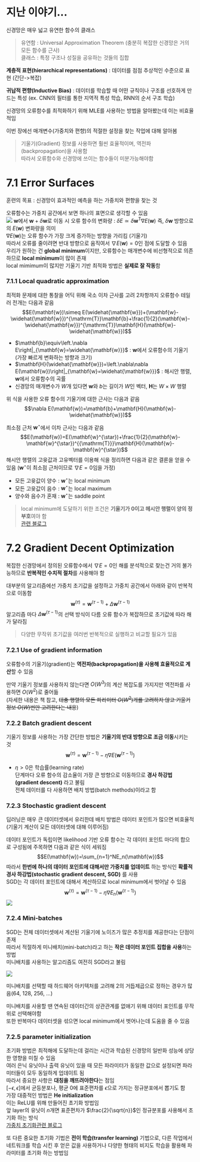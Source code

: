 # 지난 이야기...
 신경망은 매우 넓고 유연한 함수의 클래스
 >유연함 : Universal Approximation Theorem (충분히 복잡한 신경망은 거의 모든 함수를 근사)   
 >클래스 : 특정 구조나 성질을 공유하는 것들의 집합

**계층적 표현(hierarchical representations)** : 데이터를 점점 추상적인 수준으로 표현 (간단->복잡)

**귀납적 편향(Inductive Bias)** : 데이터를 학습할 때 어떤 규칙이나 구조를 선호하게 만드는 특성 (ex. CNN의 필터를 통한 지역적 특성 학습, RNN의 순서 구조 학습)

신경망의 오류함수를 최적화하기 위해 MLE를 사용하는 방법을 알아봤는데 이는 비효율적임

이번 장에선 매개변수(가중치와 편향)의 적절한 설정을 찾는 작업에 대해 알아봄
>기울기(Gradient) 정보를 사용하면 훨씬 효율적이며, 역전파(backpropagation)을 사용함   
>따라서 오류함수와 신경망에 쓰이는 함수들이 미분가능해야함
# 7.1 Error Surfaces
훈련의 목표 : 신경망이 효과적인 예측을 하는 가중치와 편향을 찾는 것

오류함수는 가중치 공간에서 보면 하나의 표면으로 생각할 수 있음   
![](7.1.1.png)
$\mathbf{w}$에서 $\mathbf{w}+\delta\mathbf{w}$로 이동 시 오류 함수의 변화량 : $\delta E\simeq\delta\mathbf{w}^{\mathrm{T}}\nabla E(\mathbf{w})$
즉, $\delta\mathbf{w}$ 방향으로의 $E(\mathbf{w})$ 변화량을 의미   
$\nabla E(\mathbf{w})$는 오류 함수가 가장 크게 증가하는 방향을 가리킴 (기울기)   
따라서 오류를 줄이려면 반대 방향으로 움직여서 $\nabla E(\mathbf{w})=0$인 점에 도달할 수 있음   
우리가 원하는 건 **global minimum**이지만, 오류함수는 매개변수에 비선형적으로 의존하므로 **local minimum**이 많이 존재   
local mimimum이 많지만 기울기 기반 최적화 방법은 **실제로 잘 작동**함   

### 7.1.1 Local quadratic approximation
최적화 문제에 대한 통찰을 어딕 위해 국소 이차 근사를 고려
2차항까지 오류함수 테일러 전개는 다음과 같음
$$E(\mathbf{w})\simeq E(\widehat{\mathbf{w}})+(\mathbf{w}-\widehat{\mathbf{w}})^{\mathrm{T}}\mathbf{b}+\frac{1}{2}(\mathbf{w}-\widehat{\mathbf{w}})^{\mathrm{T}}\mathbf{H}(\mathbf{w}-\widehat{\mathbf{w}})$$
- $\mathbf{b}\equiv\left.\nabla E\right|_{\mathbf{w}=\widehat{\mathbf{w}}}$ : $\mathbf{w}$에서 오류함수의 기울기 (가장 빠르게 변화하는 방향과 크기)
- $\mathbf{H}(\widehat{\mathbf{w}})=\left.\nabla\nabla E(\mathbf{w})\right|_{\mathbf{w}=\widehat{\mathbf{w}}}$ : 해시안 행렬, $\mathbf{w}$에서 오류함수의 곡률
- 신경망의 매개변수가 $W$개 있다면 $\mathbf{w}$와 $b$는 길이가 $W$인 벡터, $\mathbf{H}$는 $W \times W$ 행렬

위 식을 사용한 오류 함수의 기울기에 대한 근사는 다음과 같음
$$\nabla E(\mathbf{w})=\mathbf{b}+\mathbf{H}(\mathbf{w}-\widehat{\mathbf{w}})$$

최소점 근처 $\mathbf{w}^{\star}$에서 이차 근사는 다음과 같음
$$E(\mathbf{w})=E(\mathbf{w}^{\star})+\frac{1}{2}(\mathbf{w}-\mathbf{w}^{\star})^{{\mathrm{T}}}\mathbf{H}(\mathbf{w}-\mathbf{w}^{\star})$$
해시안 행렬의 고윳값과 고유벡터를 이용해 식을 정리하면 다음과 같은 결론을 얻을 수 있음
($\mathbf{w}^{\star}$이 최소점 근처이므로 $\nabla E=0$임을 가정)
- 모든 고윳값이 양수 : $\mathbf{w}^{\star}$는 local minimum
- 모든 고윳값이 음수 : $\mathbf{w}^{\star}$는 local maximum
- 양수와 음수가 혼재 : $\mathbf{w}^{\star}$는 saddle point
>local minimum에 도달하기 위한 조건은 **기울기가 0이고 헤시안 행렬이 양의 정부호**여야 함   
>[관련 블로그](https://angeloyeo.github.io/2021/12/20/positive_definite.html#%EC%96%91%EC%9D%98-%EC%A0%95%EB%B6%80%ED%98%B8%EC%99%80-%ED%97%A4%EC%8B%9C%EC%95%88-%ED%96%89%EB%A0%AC)
# 7.2 Gradient Decent Optimization
복잡한 신경망에서 정의된 오류함수에서 $\nabla E=0$인 해를 분석적으로 찾는건 거의 불가능하므로 **반복적인 수치적 절차**를 사용해야 함

대부분의 알고리즘에선 가중치 초기값을 설정하고 가중치 공간에서 아래와 같이 반복적으로 이동함
$$\mathbf{w}^{(\tau)}=\mathbf{w}^{(\tau-1)}+\Delta\mathbf{w}^{(\tau-1)}$$
알고리즘 마다 $\Delta\mathbf{w}^{(\tau-1)}$의 선택 방식이 다름
오류 함수가 복잡하므로 초기값에 따라 해가 달라짐   
>다양한 무작위 초기값을 여러번 반복적으로 실행하고 비교할 필요가 있음

### 7.2.1 Use of gradient information
오류함수의 기울기(gradient)는 **역전파(backpropagation)을 사용해 효율적으로 계산**할 수 있음   

만약 기울기 정보를 사용하지 않는다면 $O(W^3)$의 계산 복잡도를 가지지만 역전파를 사용하면 $O(W^2)$로 줄어듦    
(자세한 내용은 책 참고, ~~대충 행렬의 모든 파라미터 $O(W^2)$개를 고려하지 않고 기울기 정보 $O(W)$번만 고려한다는 내용~~)
### 7.2.2 Batch gradient descent
기울기 정보를 사용하는 가장 간단한 방법은 **기울기의 반대 방향으로 조금 이동**시키는 것   
$$\mathbf{w}^{(\tau)}=\mathbf{w}^{(\tau-1)}-\eta\nabla E(\mathbf{w}^{(\tau-1)})$$   
- $\eta>0$은 학습률(learning rate)   
단계마다 오류 함수의 감소율이 가장 큰 방향으로 이동하므로 **경사 하강법(gradient descent)** 라고 불림   
전체 데이터를 다 사용하면 배치 방법(batch methods)이라고 함   
### 7.2.3 Stochastic gradient descent
딥러닝은 매우 큰 데이터셋에서 유리한데 배치 방법은 데이터 포인트가 많으면 비효율적 (기울기 계산이 모든 데이터셋에 대해 이루어짐)   

데이터 포인트가 독립이면 likelihood 기반 오류 함수는 각 데이터 포인트 마다의 합으로 구성됨에 주목하면 다음과 같은 식이 세워짐   
$$E(\mathbf{w})=\sum_{n=1}^NE_n(\mathbf{w})$$
따라서 **한번에 하나의 데이터 포인트에 대해서만 가중치를 업데이트** 하는 방식인 **확률적 경사 하강법(stochastic gradient descent, SGD)** 를 사용   
SGD는 각 데이터 포인트에 대해서 계산하므로 local minimum에서 벗어날 수 있음   
$$\mathbf{w}^{(\tau)}=\mathbf{w}^{(\tau-1)}-\eta\nabla E_n(\mathbf{w}^{(\tau-1)})$$
![](7.2.1.png)
### 7.2.4 Mini-batches
SGD는 전체 데이터셋에서 계산된 기울기에 노이즈가 많은 추정치를 제공한다는 단점이 존재   
따라서 적절하게 미니배치(mini-batch)라고 하는 **작은 데이터 포인트 집합을 사용**하는 방법   
미니배치를 사용하는 알고리즘도 여전히 SGD라고 불림   

![](7.2.2.png)   

미니배치를 선택할 때 하드웨어 아키텍처를 고려해 2의 거듭제곱으로 정하는 경우가 많음(64, 128, 256, ...)   

미니배치를 사용할 땐 연속된 데이터간의 상관관계를 없애기 위해 데이터 포인트를 무작위로 선택해야함   
또한 반복마다 데이터셋을 섞으면 local minimum에서 벗어나는데 도움을 줄 수 있음   

### 7.2.5 parameter initialization
초기화 방법은 최적해에 도달하는데 걸리는 시간과 학습된 신경망의 일반화 성능에 상당한 영향을 미칠 수 있음   
여러 은닉 유닛이나 출력 유닛이 있을 때 모든 파라미터가 동일한 값으로 설정되면 파라미터들이 모두 동일하게 업데이트 됨   
따라서 중요한 사항은 **대칭을 깨뜨려야한다**는 점임    
$[-\epsilon, \epsilon]$에서 균등분포나, 평균 0에 표준편차를 $\epsilon$으로 가지는 정규분포에서 뽑기도 함   
가장 대중적인 방법은 **He initialization**   
이는 ReLU를 위해 만들어진 초기화 방법임   
앞 layer의 유닛이 $n$개면 표준편차가 $\frac{2}{\sqrt{n}}$인 정규분포를 사용해서 초기화 하는 방식   
[가중치 초기화관련 블로그](https://velog.io/@cha-suyeon/DL-%EA%B0%80%EC%A4%91%EC%B9%98-%EC%B4%88%EA%B8%B0%ED%99%94Weight-Initialization-)   

또 다른 중요한 초기화 기법은 **전이 학습(transfer learning)** 기법으로, 다른 작업에서 네트워크를 학습 시킨 후 얻은 값을 사용하거나 다양한 형태의 비지도 학습을 활용해 파라미터를 초기화 하는 방법임
